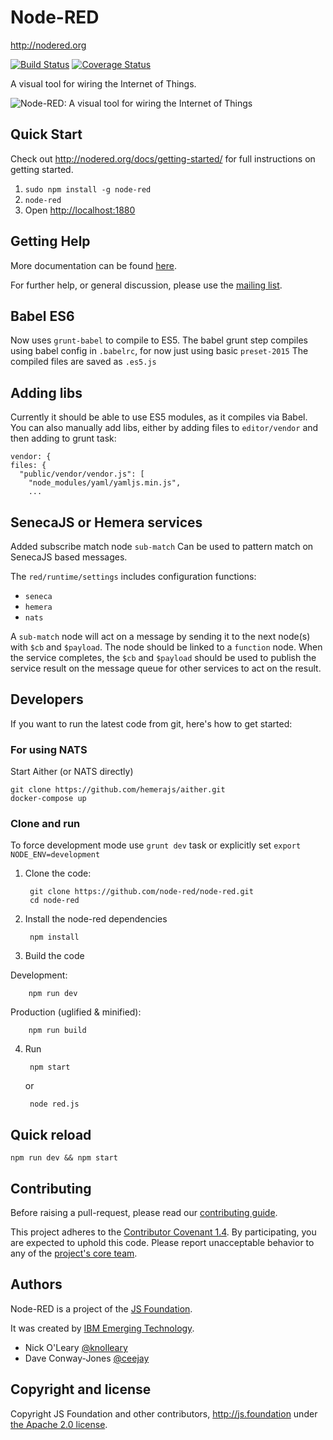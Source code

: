 # Node-RED

http://nodered.org

[![Build Status](https://travis-ci.org/node-red/node-red.svg)](https://travis-ci.org/node-red/node-red)
[![Coverage Status](https://coveralls.io/repos/node-red/node-red/badge.svg?branch=master)](https://coveralls.io/r/node-red/node-red?branch=master)

A visual tool for wiring the Internet of Things.

![Node-RED: A visual tool for wiring the Internet of Things](http://nodered.org/images/node-red-screenshot.png)

## Quick Start

Check out http://nodered.org/docs/getting-started/ for full instructions on getting
started.

1. `sudo npm install -g node-red`
2. `node-red`
3. Open <http://localhost:1880>

## Getting Help

More documentation can be found [here](http://nodered.org/docs).

For further help, or general discussion, please use the
[mailing list](https://groups.google.com/forum/#!forum/node-red).

## Babel ES6

Now uses `grunt-babel` to compile to ES5.
The babel grunt step compiles using babel config in `.babelrc`, for now just using basic `preset-2015`
The compiled files are saved as `.es5.js`

## Adding libs

Currently it should be able to use ES5 modules, as it compiles via Babel.
You can also manually add libs, either by adding files to `editor/vendor` and then adding to grunt task:

```
vendor: {
files: {
  "public/vendor/vendor.js": [
    "node_modules/yaml/yamljs.min.js",
    ...
```


## SenecaJS or Hemera services

Added subscribe match node `sub-match`
Can be used to pattern match on SenecaJS based messages.

The `red/runtime/settings` includes configuration functions:

- `seneca`
- `hemera`
- `nats`

A `sub-match` node will act on a message by sending it to the next node(s) with `$cb` and `$payload`.
The node should be linked to a `function` node. When the service completes, the `$cb` and `$payload` should be used to publish the service result on the message queue for other services to act on the result.

## Developers

If you want to run the latest code from git, here's how to get started:

### For using NATS

Start Aither (or NATS directly)

```
git clone https://github.com/hemerajs/aither.git
docker-compose up
```

### Clone and run

To force development mode use `grunt dev` task or explicitly set `export NODE_ENV=development`

1. Clone the code:

        git clone https://github.com/node-red/node-red.git
        cd node-red

2. Install the node-red dependencies

        npm install

3. Build the code

Development:

        npm run dev

Production (uglified & minified):

        npm run build

4. Run

        npm start
   or

        node red.js

## Quick reload

`npm run dev && npm start`

## Contributing

Before raising a pull-request, please read our
[contributing guide](https://github.com/node-red/node-red/blob/master/CONTRIBUTING.md).

This project adheres to the [Contributor Covenant 1.4](http://contributor-covenant.org/version/1/4/).
 By participating, you are expected to uphold this code. Please report unacceptable
 behavior to any of the [project's core team](https://github.com/orgs/node-red/teams/core).

## Authors

Node-RED is a project of the [JS Foundation](http://js.foundation).

It was created by [IBM Emerging Technology](https://www.ibm.com/blogs/emerging-technology/).

* Nick O'Leary [@knolleary](http://twitter.com/knolleary)
* Dave Conway-Jones [@ceejay](http://twitter.com/ceejay)



## Copyright and license

Copyright JS Foundation and other contributors, http://js.foundation under [the Apache 2.0 license](LICENSE).
